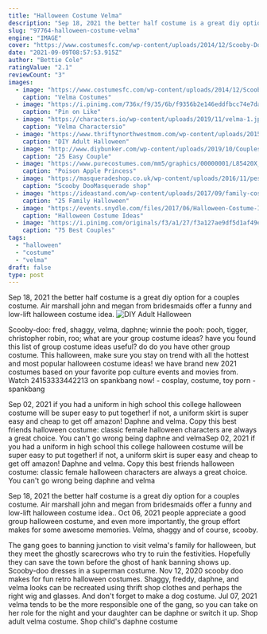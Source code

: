 ```yaml
---
title: "Halloween Costume Velma"
description: "Sep 18, 2021 the better half costume is a great diy option for a couples costume. Air marshall john and megan from bridesmaids offer a funny and low-lift halloween costume idea."
slug: "97764-halloween-costume-velma"
engine: "IMAGE"
cover: "https://www.costumesfc.com/wp-content/uploads/2014/12/Scooby-Doo-Velma-Costume.jpg"
date: "2021-09-09T08:57:53.915Z"
author: "Bettie Cole"
ratingValue: "2.1"
reviewCount: "3"
images:
  - image: "https://www.costumesfc.com/wp-content/uploads/2014/12/Scooby-Doo-Velma-Costume.jpg"
    caption: "Velma Costumes"
  - image: "https://i.pinimg.com/736x/f9/35/6b/f9356b2e146eddfbcc74e7da78b6f306--sexy-velma-velma-dinkley.jpg"
    caption: "Pin on Like"
  - image: "https://characters.io/wp-content/uploads/2019/11/velma-1.jpg"
    caption: "Velma Charactersio"
  - image: "https://www.thriftynorthwestmom.com/wp-content/uploads/2015/09/pun-halloween-costumes-witch-doctor.jpg"
    caption: "DIY Adult Halloween"
  - image: "http://www.diybunker.com/wp-content/uploads/2019/10/CouplesCostume7-768x1024.jpg"
    caption: "25 Easy Couple"
  - image: "https://www.purecostumes.com/mm5/graphics/00000001/L85420X_full_1.jpg"
    caption: "Poison Apple Princess"
  - image: "https://masqueradeshop.co.uk/wp-content/uploads/2016/11/pesky-kids-768x1024.jpg"
    caption: "Scooby DooMasquerade shop"
  - image: "https://ideastand.com/wp-content/uploads/2017/09/family-costumes/18-family-halloween-costume-diy-ideas.jpg"
    caption: "25 Family Halloween"
  - image: "https://events.snydle.com/files/2017/06/Halloween-Costume-Ideas-For-Women-2017-8.jpg"
    caption: "Halloween Costume Ideas"
  - image: "https://i.pinimg.com/originals/f3/a1/27/f3a127ae9df5d1af49e26c5587c05ba9.jpg"
    caption: "75 Best Couples"
tags:
  - "halloween"
  - "costume"
  - "velma"
draft: false
type: post
---
```


Sep 18, 2021 the better half costume is a great diy option for a couples costume. Air marshall john and megan from bridesmaids offer a funny and low-lift halloween costume idea.
![DIY Adult Halloween](https://www.thriftynorthwestmom.com/wp-content/uploads/2015/09/pun-halloween-costumes-witch-doctor.jpg "DIY Adult Halloween")

Scooby-doo: fred, shaggy, velma, daphne; winnie the pooh: pooh, tigger, christopher robin, roo; what are your group costume ideas? have you found this list of group costume ideas useful? do do you have other group costume. This halloween, make sure you stay on trend with all the hottest and most popular halloween costume ideas! we have brand new 2021 costumes based on your favorite pop culture events and movies from. Watch 24153333442213 on spankbang now! - cosplay, costume, toy porn - spankbang
<!--inArticleAds-->

<!--galleryOne-->

Sep 02, 2021 if you had a uniform in high school this college halloween costume will be super easy to put together! if not, a uniform skirt is super easy and cheap to get off amazon!  Daphne and velma. Copy this best friends halloween costume: classic female halloween characters are always a great choice. You can't go wrong being daphne and velmaSep 02, 2021 if you had a uniform in high school this college halloween costume will be super easy to put together! if not, a uniform skirt is super easy and cheap to get off amazon!  Daphne and velma. Copy this best friends halloween costume: classic female halloween characters are always a great choice. You can't go wrong being daphne and velma
<!--inArticleAds-->

<!--galleryTwo-->

Sep 18, 2021 the better half costume is a great diy option for a couples costume. Air marshall john and megan from bridesmaids offer a funny and low-lift halloween costume idea.. Oct 06, 2021 people appreciate a good group halloween costume, and even more importantly, the group effort makes for some awesome memories.  Velma, shaggy and of course, scooby.
<!--galleryThree-->

The gang goes to banning junction to visit velma's family for halloween, but they meet the ghostly scarecrows who try to ruin the festivities. Hopefully they can save the town before the ghost of hank banning shows up.  Scooby-doo dresses in a superman costume. Nov 12, 2020 scooby doo makes for fun retro halloween costumes. Shaggy, freddy, daphne, and velma looks can be recreated using thrift shop clothes and perhaps the right wig and glasses. And don't forget to make a dog costume. Jul 07, 2021 velma tends to be the more responsible one of the gang, so you can take on her role for the night and your daughter can be daphne or switch it up. Shop adult velma costume. Shop child's daphne costume